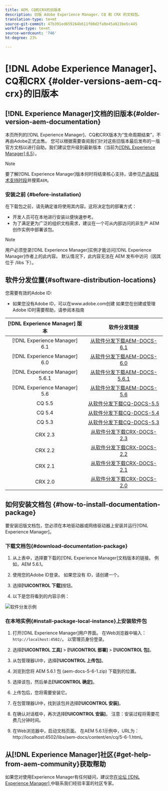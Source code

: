 ```yaml
---
title: AEM、CQ和CRX的旧版本
description: 旧版 Adobe Experience Manager、CQ 和 CRX 的文档包。
translation-type: tm+mt
source-git-commit: 47b391ed659264b611f08d2fa9e45a923be5c445
workflow-type: tm+mt
source-wordcount: '746'
ht-degree: 23%

---
```



# [!DNL Adobe Experience Manager]、CQ和CRX {#older-versions-aem-cq-crx}的旧版本

## [!DNL Experience Manager]文档的旧版本{#older-version-aem-documentation}

本页所列的[!DNL Experience Manager]、CQ和CRX版本为“生命周期结束”，不再由Adobe正式出售。 您可以根据需要查阅我们针对这些旧版本最后发布的一版官方文档以进行自助。我们建议您升级到最新版本（当前为[[!DNL Experience Manager] 6.5](https://experienceleague.adobe.com/docs/experience-manager-65.html)）。

>[!NOTE]
>
>要了解[!DNL Experience Manager]版本何时将结束核心支持，请参见[产品和技术支持时段](https://helpx.adobe.com/cn/support/programs/eol-matrix.html)并搜索`AEM`。

### 安装之前 {#before-installation}

在下载包之前，请先确定谁将使用其内容。这将决定包的部署方式：

* 开发人员可在本地进行安装以便快速参考。
* 为了满足更为广泛的组织文档需求，建议在一个可从内部访问的非生产 AEM 创作实例中部署该包。

>[!NOTE]
>
>用户必须登录[!DNL Experience Manager]实例才能访问[!DNL Experience Manager]作者上的此内容。 默认情况下，此内容无法在 AEM 发布中访问（因其位于 /libs 下）。

## 软件分发位置{#software-distribution-locations}

您需要有效的Adobe ID:

* 如果您没有Adobe ID，可以在www.adobe.com创建
如果您在创建或管理Adobe ID时需要帮助，请参阅本指南[](https://helpx.adobe.com/manage-account.html)

| [!DNL Experience Manager] 版本 | 软件分发链接 |
|:-----------:|:--------------------------------------------------:|
| [!DNL Experience Manager] 6.1 | [从软件分发下载AEM-DOCS-6.1](https://experience.adobe.com/#/downloads/content/software-distribution/en/aem.html?package=/content/software-distribution/en/details.html/content/dam/aem/public/adobe/packages/aem-docs/aem-docs-6-1.zip) |
| [!DNL Experience Manager] 6.0 | [从软件分发下载AEM-DOCS-6.0](https://experience.adobe.com/#/downloads/content/software-distribution/en/aem.html?package=/content/software-distribution/en/details.html/content/dam/aem/public/adobe/packages/aem-docs/aem-docs-6-0.zip) |
| [!DNL Experience Manager] 5.6.1 | [从软件分发下载AEM-DOCS-5.6.1](https://experience.adobe.com/#/downloads/content/software-distribution/en/aem.html?package=/content/software-distribution/en/details.html/content/dam/aem/public/adobe/packages/aem-docs/aem-docs-5-6-1.zip) |
| [!DNL Experience Manager] 5.6 | [从软件分发下载AEM-DOCS-5.6](https://experience.adobe.com/#/downloads/content/software-distribution/en/aem.html?package=/content/software-distribution/en/details.html/content/dam/aem/public/adobe/packages/aem-docs/aem-docs-5-6.zip) |
| CQ 5.5 | [从软件分发下载CQ-DOCS-5.5](https://experience.adobe.com/#/downloads/content/software-distribution/en/aem.html?package=%2Fcontent%2Fsoftware-distribution%2Fen%2Fdetails.html%2Fcontent%2Fdam%2Faem%2Fpublic%2Fadobe%2Fpackages%2Faem-docs%2Faem-docs-5-5.zip) |
| CQ 5.4 | [从软件分发下载CQ-DOCS-5.4](https://experience.adobe.com/#/downloads/content/software-distribution/en/aem.html?package=/content/software-distribution/en/details.html/content/dam/aem/public/adobe/packages/aem-docs/aem-docs-5-4.zip) |
| CQ 5.3 | [从软件分发下载CQ-DOCS-5.3](https://experience.adobe.com/#/downloads/content/software-distribution/en/aem.html?package=/content/software-distribution/en/details.html/content/dam/aem/public/adobe/packages/aem-docs/aem-docs-5-3.zip) |
| CRX 2.3 | [从软件分发下载CRX-DOCS-2.3](https://experience.adobe.com/#/downloads/content/software-distribution/en/aem.html?package=/content/software-distribution/en/details.html/content/dam/aem/public/adobe/packages/aem-docs/crx-docs-2-3.zip) |
| CRX 2.2 | [从软件分发下载CRX-DOCS-2.2](https://experience.adobe.com/#/downloads/content/software-distribution/en/aem.html?package=/content/software-distribution/en/details.html/content/dam/aem/public/adobe/packages/aem-docs/crx-docs-2-2.zip) |
| CRX 2.1 | [从软件分发下载CRX-DOCS-2.1](https://experience.adobe.com/#/downloads/content/software-distribution/en/aem.html?package=/content/software-distribution/en/details.html/content/dam/aem/public/adobe/packages/aem-docs/crx-docs-2-1.zip) |
| CRX 2.0 | [从软件分发下载CRX-DOCS-2.0](https://experience.adobe.com/#/downloads/content/software-distribution/en/aem.html?package=/content/software-distribution/en/details.html/content/dam/aem/public/adobe/packages/aem-docs/crx-docs-2-0.zip) |

## 如何安装文档包 {#how-to-install-documentation-package}

要安装旧版文档包，您必须在本地驱动器或网络驱动器上安装并运行[!DNL Experience Manager]。

### 下载文档包{#download-documentation-package}

1. 从上表中，选择要下载的[!DNL Experience Manager]文档版本的链接。 例如，AEM 5.6.1。

1. 使用您的Adobe ID登录。 如果您没有 ID，请创建一个。

1. 选择&#x200B;**[!UICONTROL 下载]**&#x200B;按钮。

1. 以下是您将看到的内容示例：

![软件分发示例](assets/screen_shot_2020-07-10at161922.jpg)

### 在本地实例{#install-package-local-instance}上安装软件包

1. 打开[!DNL Experience Manager]用户界面。 在Web浏览器中输入：`http://localhost:4502/`。 以管理员身份登录。

1. 选择&#x200B;**[!UICONTROL 工具]** > **[!UICONTROL 部署]** > **[!UICONTROL 包]**。

1. 从包管理器UI中，选择&#x200B;**[!UICONTROL 上传包]**。

1. 浏览到您将 AEM 5.6.1 包 (aem-docs-5-6-1.zip) 下载到的位置。

1. 选择该包，然后单击&#x200B;**[!UICONTROL 确定]**。

1. 上传包后，您将需要安装它。

1. 在包管理器UI中，找到该包并选择&#x200B;**[!UICONTROL 安装]**。

1. 在确认对话框中，再次选择&#x200B;**[!UICONTROL 安装]**。 注意：安装过程将需要花费几分钟时间。

1. 在Web浏览器中，启动文档页面。 在AEM 5.6.1示例中，URL为：http://localhost:4502/libs/aem-docs/content/en/cq/5-6-1.html。

## 从[!DNL Experience Manager]社区{#get-help-from-aem-community}获取帮助

如果您对使用Experience Manager有任何疑问，建议您[在论坛 [!DNL Experience Manager] ](https://experienceleaguecommunities.adobe.com/t5/adobe-experience-manager/ct-p/adobe-experience-manager-community)中联系我们经验丰富的社区专家。
